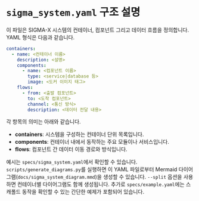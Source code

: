 # `sigma_system.yaml` 구조 설명

이 파일은 SIGMA-X 시스템의 컨테이너, 컴포넌트 그리고 데이터 흐름을 정의합니다.
YAML 형식은 다음과 같습니다.

```yaml
containers:
  - name: <컨테이너 이름>
    description: <설명>
    components:
      - name: <컴포넌트 이름>
        type: <service|database 등>
        image: <도커 이미지 태그>
    flows:
      - from: <출발 컴포넌트>
        to: <도착 컴포넌트>
        channel: <통신 방식>
        description: <데이터 전달 내용>
```

각 항목의 의미는 아래와 같습니다.

- **containers**: 시스템을 구성하는 컨테이너 단위 목록입니다.
- **components**: 컨테이너 내에서 동작하는 주요 모듈이나 서비스입니다.
- **flows**: 컴포넌트 간 데이터 이동 경로와 방식입니다.

예시는 `specs/sigma_system.yaml`에서 확인할 수 있습니다.
`scripts/generate_diagrams.py`를 실행하면 이 YAML 파일로부터 Mermaid 다이어그램(`docs/sigma_system_diagram.mmd`)을 생성할 수 있습니다. `--split` 옵션을 사용하면 컨테이너별 다이어그램도 함께 생성됩니다.
추가로 `specs/example.yaml`에는 스캐폴드 동작을 확인할 수 있는 간단한 예제가 포함되어 있습니다.
